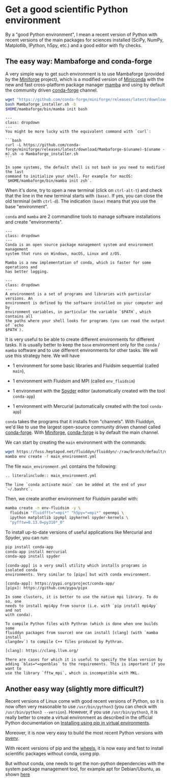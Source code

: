 # Get a good scientific Python environment

By a "good Python environment", I mean a recent version of Python with recent versions of
the main packages for sciences installed (SciPy, NumPy, Matplotlib, IPython, h5py, etc.)
and a good editor with fly checks.

## The easy way: Mambaforge and conda-forge

A very simple way to get such environment is to use Mambaforge (provided by the
[Miniforge] project), which is a modified version of
[Miniconda](https://docs.conda.io/en/latest/miniconda.html) with the new and fast
cross-platform package manager [mamba] and using by default the community driven
[conda-forge] channel.

```bash
wget "https://github.com/conda-forge/miniforge/releases/latest/download/Mambaforge-$(uname)-$(uname -m).sh" -O Mambaforge_installer.sh
bash Mambaforge_installer.sh -b
$HOME/mambaforge/bin/mamba init bash
```

````{admonition} Command wget not found?
---
class: dropdown
---
You might be more lucky with the equivalent command with `curl`:

```bash
curl -L https://github.com/conda-forge/miniforge/releases/latest/download/Mambaforge-$(uname)-$(uname -m).sh -o Mambaforge_installer.sh
```
````

```{warning}
In some systems, the default shell is not bash so you need to modified the last
command to initialize your shell. For example for macOS:
`$HOME/mambaforge/bin/mamba init zsh`.
```

When it's done, try to open a new terminal (click on `ctrl-alt-t`) and check that the
line in the new terminal starts with `(base)`. If yes, you can close the old terminal
(with `ctrl-d`). The indication `(base)` means that you use the base "environment".

`conda` and `mamba` are 2 commandline tools to manage software installations and create
"environments".

```{admonition} conda and mamba: differences?
---
class: dropdown
---
Conda is an open source package management system and environment management
system that runs on Windows, macOS, Linux and z/OS.

Mamba is a new implementation of conda, which is faster for some operations and
has better logging.
```

```{admonition} Definition: conda environment
---
class: dropdown
---
A environment is a set of programs and libraries with particular versions. An
environment is defined by the software installed on your computer and by
environment variables, in particular the variable `$PATH`, which contains all
the paths where your shell looks for programs (you can read the output of `echo
$PATH`).
```

It is very useful to be able to create different environments for different tasks. It is
usually better to keep the `base` environment only for the `conda` / `mamba` software and
to use different environments for other tasks. We will use this strategy here. We will
have

- 1 environment for some basic libraries and Fluidsim sequential (called `main`),

- 1 environment with Fluidsim and MPI (called `env_fluidsim`)

- 1 environment with the [Spyder] editor (automatically created with the tool
  `conda-app`)

- 1 environment with Mercurial (automatically created with the tool `conda-app`)

`conda` takes the programs that it installs from "channels". With Fluiddyn, we'd like to
use the largest open-source community driven channel called [conda-forge]. With
[Miniforge], [conda-forge] is by default the main channel.

We can start by creating the `main` environment with the commands:

```bash
wget https://foss.heptapod.net/fluiddyn/fluiddyn/-/raw/branch/default/doc/main_environment.yml
mamba env create -f main_environment.yml
```

The file `main_environment.yml` contains the following:

```{eval-rst}
.. literalinclude:: main_environment.yml
```

```{tip}
The line `conda activate main` can be added at the end of your `~/.bashrc`.
```

Then, we create another environment for Fluidsim parallel with:

```bash
mamba create -n env-fluidsim -y \
  fluidsim "fluidfft=*=mpi*" "h5py=*=mpi*" openmpi \
  ipython matplotlib ipympl ipykernel spyder-kernels \
  "pyfftw=0.13.0=py310*_0"
```

To install up-to-date versions of useful applications like Mercurial and Spyder, you can
run:

```bash
pip install conda-app
conda-app install mercurial
conda-app install spyder
```

```{note}
[conda-app] is a very small utility which installs programs in isolated conda
environments. Very similar to [pipx] but with conda environment.

[conda-app]: https://pypi.org/project/conda-app/
[pipx]: https://github.com/pypa/pipx

```

```{note}
In some clusters, it is better to use the native mpi library. To do so, one
needs to install mpi4py from source (i.e. with `pip install mpi4py` and not
with conda).
```

```{note}
To compile Python files with Pythran (which is done when one builds some
fluiddyn packages from source) one can install [clang] (with `mamba install
clangdev`) to compile C++ files produced by Pythran.

[clang]: https://clang.llvm.org/

```

```{warning}
There are cases for which it is useful to specify the blas version by
adding `blas=*=openblas` to the requirements. This is important if you want to
use the library `fftw_mpi`, which is incompatible with MKL.
```

## Another easy way (slightly more difficult?)

Recent versions of Linux come with good recent versions of Python, so it is now often
very reasonable to use `/usr/bin/python3` (you can check with
`/usr/bin/python3 --version`). However, if you use `/usr/bin/python3`, it is really
better to create a virtual environment as described in the official Python documentation
on
[Installing using pip in virtual environments](https://packaging.python.org/en/latest/guides/installing-using-pip-and-virtual-environments/).

Moreover, it is now very easy to build the most recent Python versions with
[pyenv](https://github.com/pyenv/pyenv).

With recent versions of pip and the [wheels](https://github.com/pypa/wheel), it is now
easy and fast to install scientific packages without conda, using pip.

But without conda, one needs to get the non-python dependencies with the system package
management tool, for example apt for Debian/Ubuntu, as shown [here](setup_ubuntu1804.md)

[conda-forge]: https://conda-forge.org/
[mamba]: https://github.com/mamba-org/mamba
[miniforge]: https://github.com/conda-forge/miniforge
[spyder]: https://www.spyder-ide.org/
